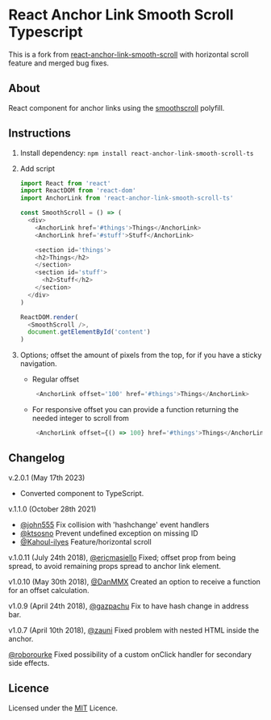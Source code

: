 # React Anchor Link Smooth Scroll Typescript

This is a fork from [react-anchor-link-smooth-scroll](https://github.com/mauricevancooten/react-anchor-link-smooth-scroll) with horizontal scroll feature and merged bug fixes. 

## About 

React component for anchor links using the [smoothscroll](https://github.com/iamdustan/smoothscroll) polyfill.

## Instructions

1. Install dependency: `npm install react-anchor-link-smooth-scroll-ts`

2. Add script
    ```js
    import React from 'react'
    import ReactDOM from 'react-dom'
    import AnchorLink from 'react-anchor-link-smooth-scroll-ts'

    const SmoothScroll = () => (
      <div>
        <AnchorLink href='#things'>Things</AnchorLink>
        <AnchorLink href='#stuff'>Stuff</AnchorLink>

        <section id='things'>
        <h2>Things</h2>
        </section>
        <section id='stuff'>
          <h2>Stuff</h2>
        </section>
      </div>
    )

    ReactDOM.render(
      <SmoothScroll />,
      document.getElementById('content')
    )
    ```

3. Options; offset the amount of pixels from the top, for if you have a sticky navigation.
    * Regular offset

      ```js
       <AnchorLink offset='100' href='#things'>Things</AnchorLink>
      ```

    * For responsive offset you can provide a function returning the needed integer to scroll from

      ```js
       <AnchorLink offset={() => 100} href='#things'>Things</AnchorLink>
      ```

## Changelog

v.2.0.1 (May 17th 2023)
* Converted component to TypeScript.

v.1.1.0 (October 28th 2021)
* [@john555](https://github.com/john555) Fix collision with 'hashchange' event handlers
* [@ktsosno](https://github.com/ktsosno) Prevent undefined exception on missing ID
* [@Kahoul-ilyes](https://github.com/Kahoul-ilyes) Feature/horizontal scroll

v.1.0.11 (July 24th 2018), [@ericmasiello](https://github.com/ericmasiello) Fixed; offset prop from being spread, to avoid remaining props spread to anchor link element.

v1.0.10 (May 30th 2018), [@DanMMX](https://github.com/DanMMX) Created an option to receive a function for an offset calculation.

v1.0.9 (April 24th 2018), [@gazpachu](https://github.com/gazpachu) Fix to have hash change in address bar.

v1.0.7 (April 10th 2018), [@zauni](https://github.com/zauni) Fixed problem with nested HTML inside the anchor.

[@roborourke](https://github.com/roborourke) Fixed possibility of a custom onClick handler for secondary side effects.

## Licence

Licensed under the [MIT](https://opensource.org/licenses/MIT) Licence.
